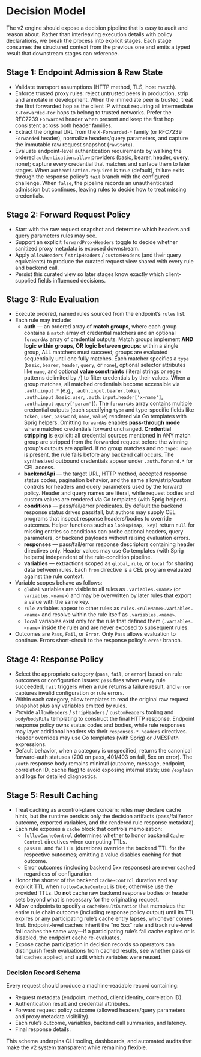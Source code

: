 # Decision Model

The v2 engine should expose a decision pipeline that is easy to audit and reason about. Rather than interleaving execution
details with policy declarations, we break the process into explicit stages. Each stage consumes the structured context from the
previous one and emits a typed result that downstream stages can reference.

## Stage 1: Endpoint Admission & Raw State
- Validate transport assumptions (HTTP method, TLS, host match).
- Enforce trusted proxy rules: reject untrusted peers in production, strip and annotate in development. When the immediate
  peer is trusted, treat the first forwarded hop as the client IP without requiring all intermediate `X-Forwarded-For` hops to
  belong to trusted networks. Prefer the RFC7239 `Forwarded` header when present and keep the first hop consistent across both
  header families.
- Extract the original URL from the `X-Forwarded-*` family (or RFC7239 `Forwarded` header), normalize headers/query parameters, and capture the immutable raw
  request snapshot (`rawState`).
- Evaluate endpoint-level authentication requirements by walking the ordered `authentication.allow` providers (basic, bearer, header, query, none);
  capture every credential that matches and surface them to later stages. When `authentication.required` is `true` (default), failure exits through the
  response policy’s `fail` branch with the configured challenge. When `false`, the pipeline records an unauthenticated admission but continues, leaving
  rules to decide how to treat missing credentials.

## Stage 2: Forward Request Policy
- Start with the raw request snapshot and determine which headers and query parameters rules may see.
- Support an explicit `forwardProxyHeaders` toggle to decide whether sanitized proxy metadata is exposed downstream.
- Apply `allowHeaders` / `stripHeaders` / `customHeaders` (and their query equivalents) to produce the curated request view shared
  with every rule and backend call.
- Persist this curated view so later stages know exactly which client-supplied fields influenced decisions.

## Stage 3: Rule Evaluation
- Execute ordered, named rules sourced from the endpoint’s `rules` list.
- Each rule may include:
  - **auth** — an ordered array of **match groups**, where each group contains a `match` array of credential matchers and an
    optional `forwardAs` array of credential outputs. Match groups implement **AND logic within groups, OR logic between groups**:
    within a single group, ALL matchers must succeed; groups are evaluated sequentially until one fully matches. Each matcher
    specifies a `type` (`basic`, `bearer`, `header`, `query`, or `none`), optional selector attributes like `name`, and optional
    **value constraints** (literal strings or regex patterns delimited by `/`) to filter credentials by their values. When a group
    matches, all matched credentials become accessible via `.auth.input.*` (e.g., `.auth.input.bearer.token`,
    `.auth.input.basic.user`, `.auth.input.header['x-name']`, `.auth.input.query['param']`). The `forwardAs` array contains
    multiple credential outputs (each specifying `type` and type-specific fields like `token`, `user`, `password`, `name`, `value`)
    rendered via Go templates with Sprig helpers. Omitting `forwardAs` enables **pass-through mode** where matched credentials
    forward unchanged. **Credential stripping** is explicit: all credential sources mentioned in ANY match group are stripped from
    the forwarded request before the winning group's outputs are applied. If no group matches and no `type: none` is present, the
    rule fails before any backend call occurs. The synthesized outbound credentials appear under `.auth.forward.*` for CEL access.
  - **backendApi** — the target URL, HTTP method, accepted response status codes, pagination behavior, and the same
    allow/strip/custom controls for headers and query parameters used by the forward policy. Header and query names are literal,
    while request bodies and custom values are rendered via Go templates (with Sprig helpers).
  - **conditions** — pass/fail/error predicates. By default the backend response status drives pass/fail, but authors may supply
    CEL programs that inspect response headers/bodies to override outcomes. Helper functions such as `lookup(map, key)` return
    `null` for missing entries so conditions can probe optional headers, query parameters, or backend payloads without raising
    evaluation errors.
  - **responses** — pass/fail/error response descriptors containing header directives only. Header values may use Go templates (with Sprig helpers) independent of the rule-condition pipeline.
  - **variables** — extractions scoped as `global`, `rule`, or `local` for sharing data between rules. Each `from` directive is a CEL program evaluated against the rule context.
- Variable scopes behave as follows:
  - `global` variables are visible to all rules as `.variables.<name>` (or `variables.<name>`) and may be overwritten by later
    rules that export a value with the same key.
  - `rule` variables appear to other rules as `rules.<ruleName>.variables.<name>` and resolve within the rule itself as
    `.variables.<name>`.
  - `local` variables exist only for the rule that defined them (`.variables.<name>` inside the rule) and are never exposed to
    subsequent rules.
- Outcomes are `Pass`, `Fail`, or `Error`. Only `Pass` allows evaluation to continue. Errors short-circuit to the response
  policy’s `error` branch.

## Stage 4: Response Policy
- Select the appropriate category (`pass`, `fail`, or `error`) based on rule outcomes or configuration issues: `pass` fires when
  every rule succeeded, `fail` triggers when a rule returns a failure result, and `error` captures invalid configuration or rule
  errors.
- Within each category, allow templates to read the original raw request snapshot plus any variables emitted by rules.
- Provide `allowHeaders` / `stripHeaders` / `customHeaders` tooling and `body`/`bodyFile` templating to construct the final HTTP
  response. Endpoint response policy owns status codes and bodies, while rule responses may layer additional headers via their
  `responses.*.headers` directives. Header overrides may use Go templates (with Sprig) or JMESPath expressions.
- Default behavior, when a category is unspecified, returns the canonical forward-auth statuses (200 on pass, 401/403 on fail,
  5xx on error). The `/auth` response body remains minimal (outcome, message, endpoint, correlation ID, cache flag) to avoid
  exposing internal state; use `/explain` and logs for detailed diagnostics.

## Stage 5: Result Caching
- Treat caching as a control-plane concern: rules may declare cache hints, but the runtime persists only the decision artifacts
  (pass/fail/error outcome, exported variables, and the rendered rule response metadata).
- Each rule exposes a `cache` block that controls memoization:
  - `followCacheControl` determines whether to honor backend `Cache-Control` directives when computing TTLs.
  - `passTTL` and `failTTL` (durations) override the backend TTL for the respective outcomes; omitting a value disables caching
    for that outcome.
  - Error outcomes (including backend 5xx responses) are never cached regardless of configuration.
- Honor the shorter of the backend `Cache-Control` duration and any explicit TTL when `followCacheControl` is true; otherwise
  use the provided TTLs. Do **not** cache raw backend response bodies or header sets beyond what is necessary for the originating request.
- Allow endpoints to specify a `cacheResultDuration` that memoizes the entire rule chain outcome (including response policy
  output) until its TTL expires or any participating rule’s cache entry lapses, whichever comes first. Endpoint-level caches
  inherit the “no 5xx” rule and track rule-level fail caches the same way—if a participating rule’s fail cache expires or is
  disabled, the endpoint cache re-evaluates.
- Expose cache participation in decision records so operators can distinguish fresh evaluations from cached results, see whether
  pass or fail caches applied, and audit which variables were reused.

### Decision Record Schema
Every request should produce a machine-readable record containing:
- Request metadata (endpoint, method, client identity, correlation ID).
- Authentication result and credential attributes.
- Forward request policy outcome (allowed headers/query parameters and proxy metadata visibility).
- Each rule’s outcome, variables, backend call summaries, and latency.
- Final response details.

This schema underpins CLI tooling, dashboards, and automated audits that make the v2 system transparent while remaining flexible.
